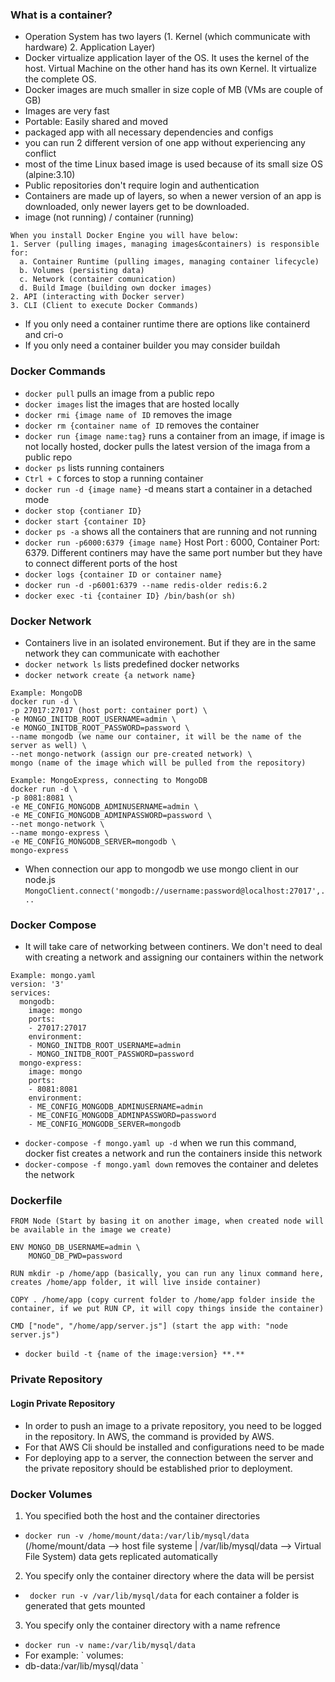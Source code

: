 ### What is a container?
- Operation System has two layers (1. Kernel (which communicate with hardware) 2. Application Layer)
- Docker virtualize application layer of the OS. It uses the kernel of the host. Virtual Machine on the other hand has its own Kernel. It virtualize the complete OS.
- Docker images are much smaller in size cople of MB (VMs are couple of GB)
- Images are very fast
- Portable: Easily shared and moved
- packaged app with all necessary dependencies and configs
- you can run 2 different version of one app without experiencing any conflict
- most of the time Linux based image is used because of its small size OS (alpine:3.10)
- Public repositories don't require login and authentication
- Containers are made up of layers, so when a newer version of an app is downloaded, only newer layers get to be downloaded.
- image (not running) / container (running)

```
When you install Docker Engine you will have below:
1. Server (pulling images, managing images&containers) is responsible for:
  a. Container Runtime (pulling images, managing container lifecycle)
  b. Volumes (persisting data)
  c. Network (container comunication)
  d. Build Image (building own docker images)
2. API (interacting with Docker server)
3. CLI (Client to execute Docker Commands)
```

- If you only need a container runtime there are options like containerd and cri-o
- If you only need a container builder you may consider buildah


### Docker Commands
- `docker pull` pulls an image from a public repo
- `docker images` list the images that are hosted locally  
- `docker rmi {image name of ID` removes the image
- `docker rm {container name of ID` removes the container
- `docker run {image name:tag}` runs a container from an image, if image is not locally hosted, docker pulls the latest version of the imaga from a public repo
- `docker ps` lists running containers
- `Ctrl + C` forces to stop a running container
- `docker run -d {image name}` -d means start a container in a detached mode
- `docker stop {contianer ID}`
- `docker start {container ID}`
- `docker ps -a` shows all the containers that are running and not running
- `docker run -p6000:6379 {image name}` Host Port : 6000, Container Port: 6379. Different continers may have the same port number but they have to connect different ports of the host
- `docker logs {container ID or container name}`
- `docker run -d -p6001:6379 --name redis-older redis:6.2` 
- `docker exec -ti {container ID} /bin/bash(or sh)` 

### Docker Network

- Containers live in an isolated environement. But if they are in the same network they can communicate with eachother
- `docker network ls` lists predefined docker networks
- `docker network create {a network name}`

```
Example: MongoDB
docker run -d \
-p 27017:27017 (host port: container port) \
-e MONGO_INITDB_ROOT_USERNAME=admin \
-e MONGO_INITDB_ROOT_PASSWORD=password \
--name mongodb (we name our container, it will be the name of the server as well) \
--net mongo-network (assign our pre-created network) \
mongo (name of the image which will be pulled from the repository)
```
```
Example: MongoExpress, connecting to MongoDB
docker run -d \
-p 8081:8081 \
-e ME_CONFIG_MONGODB_ADMINUSERNAME=admin \
-e ME_CONFIG_MONGODB_ADMINPASSWORD=password \
--net mongo-network \
--name mongo-express \
-e ME_CONFIG_MONGODB_SERVER=mongodb \
mongo-express
```
- When connection our app to mongodb we use mongo client in our node.js `MongoClient.connect('mongodb://username:password@localhost:27017',...`

### Docker Compose

- It will take care of networking between continers. We don't need to deal with creating a network and assigning our containers within the network

```
Example: mongo.yaml
version: '3'
services:
  mongodb:
    image: mongo
    ports:
    - 27017:27017
    environment:
    - MONGO_INITDB_ROOT_USERNAME=admin
    - MONGO_INITDB_ROOT_PASSWORD=password
  mongo-express:
    image: mongo
    ports:
    - 8081:8081
    environment:
    - ME_CONFIG_MONGODB_ADMINUSERNAME=admin
    - ME_CONFIG_MONGODB_ADMINPASSWORD=password
    - ME_CONFIG_MONGODB_SERVER=mongodb
```
- `docker-compose -f mongo.yaml up -d` when we run this command, docker fist creates a network and run the containers inside this network
- `docker-compose -f mongo.yaml down` removes the container and deletes the network

### Dockerfile

```
FROM Node (Start by basing it on another image, when created node will be available in the image we create)

ENV MONGO_DB_USERNAME=admin \
    MONGO_DB_PWD=password

RUN mkdir -p /home/app (basically, you can run any linux command here, creates /home/app folder, it will live inside container)

COPY . /home/app (copy current folder to /home/app folder inside the container, if we put RUN CP, it will copy things inside the container)

CMD ["node", "/home/app/server.js"] (start the app with: "node server.js")
```

- `docker build -t {name of the image:version} **.**`

### Private Repository

#### Login Private Repository

- In order to push an image to a private repository, you need to be logged in the repository. In AWS, the command is provided by AWS.
- For that AWS Cli should be installed and configurations need to be made
- For deploying app to a server, the connection between the server and the private repository should be established prior to deployment.   

### Docker Volumes
1) You specified both the host and the container directories
- `docker run -v /home/mount/data:/var/lib/mysql/data` (/home/mount/data --> host file systeme | /var/lib/mysql/data --> Virtual File System) data gets replicated automatically
2) You specify only the container directory where the data will be persist
- ` docker run -v /var/lib/mysql/data` for each container a folder is generated that gets mounted 
3) You specify only the container directory with a name refrence
- `docker run -v name:/var/lib/mysql/data` 
- For example: 
` volumes:
- db-data:/var/lib/mysql/data ` 

